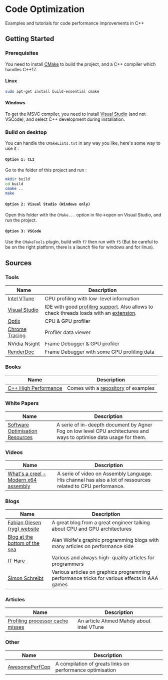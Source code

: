 # Code Optimization

Examples and tutorials for code performance improvements in C++

## Getting Started

### Prerequisites

You need to install [CMake](https://cmake.org/) to build the project, and a C++ compiler which handles C++17.

#### Linux

```bash
sudo apt-get install build-essential cmake
```

#### Windows

To get the MSVC compiler, you need to install [Visual Studio](https://visualstudio.microsoft.com/) (and not VSCode), and select C++ development during installation.

### Build on desktop

You can handle the `CMakeLists.txt` in any way you like, here's some way to use it :

#### `Option 1: CLI`

Go to the folder of this project and run :

```bash
mkdir build
cd build
cmake ..
make
```

#### `Option 2: Visual Studio (Windows only)`

Open this folder with the `CMake...` option in file->open on Visual Studio, and run the project.

#### `Option 3: VSCode`

Use the `CMakeTools` plugin, build with `f7` then run with `f5` (But be careful to be on the right platform, there is a launch file for windows and for linux).

## Sources

### Tools

| Name                                                         | Description                                                  |
| ------------------------------------------------------------ | ------------------------------------------------------------ |
| [Intel VTune](https://software.intel.com/content/www/us/en/develop/tools/vtune-profiler.html) | CPU profiling with low-level information                     |
| [Visual Studio](https://visualstudio.microsoft.com/vs/)      | IDE with good [profiling support](https://docs.microsoft.com/en-us/visualstudio/profiling/?view=vs-2019). Also allows to check threads loads with an [extension](https://docs.microsoft.com/en-us/visualstudio/profiling/threads-view-parallel-performance?view=vs-2019). |
| [Optix](https://github.com/bombomby/optick)                  | CPU & GPU profiler                                           |
| [Chrome Tracing](https://www.chromium.org/developers/how-tos/trace-event-profiling-tool) | Profiler data viewer                                         |
| [NVidia Nsight](https://developer.nvidia.com/nsight-graphics) | Frame Debugger & GPU profiler                                |
| [RenderDoc](https://renderdoc.org/)                          | Frame Debugger with some GPU profiling data                  |

### Books

| Name                                                         | Description                                                  |
| ------------------------------------------------------------ | ------------------------------------------------------------ |
| [C++ High Performance](https://www.oreilly.com/library/view/c-high-performance/9781787120952/) | Comes with a [repository](https://github.com/PacktPublishing/Cpp-High-Performance) of examples |

### White Papers

| Name                                                         | Description                                                  |
| ------------------------------------------------------------ | ------------------------------------------------------------ |
| [Software Optimisation Resources](https://www.agner.org/optimize/) | A serie of in-deepth document by Agner Fog on low level CPU architectures and ways to optimise data usage for them. |

### Videos

| Name                                                         | Description                                                  |
| ------------------------------------------------------------ | ------------------------------------------------------------ |
| [What's a creel - Modern x64 assembly](https://www.youtube.com/watch?v=rxsBghsrvpI) | A serie of video on Assembly Language. His channel has also a lot of ressources related to CPU performance. |

### Blogs

| Name                                                         | Description                                                  |
| ------------------------------------------------------------ | ------------------------------------------------------------ |
| [Fabian Giesen (ryg) website](https://fgiesen.wordpress.com/2014/07/07/cache-coherency/) | A great blog from a great engineer talking about CPU and GPU architectures |
| [Blog at the bottom of the sea](https://blog.demofox.org/)   | Alan Wolfe's graphic programming blogs with many articles on performance side |
| [IT Hare](http://ithare.com/)                                | Various and always high-quality articles for programmers     |
| [Simon Schreibt](https://simonschreibt.de/)                  | Various articles on graphics programming performance tricks for various effects in AAA games |

### Articles

| Name                                                         | Description                              |
| ------------------------------------------------------------ | ---------------------------------------- |
| [Profiling processor cache misses](https://mahdytech.com/vtune-cache-miss/) | An article Ahmed Mahdy about intel VTune |

### Other

| Name                                                      | Description                                               |
| --------------------------------------------------------- | --------------------------------------------------------- |
| [AwesomePerfCpp](https://github.com/fenbf/AwesomePerfCpp) | A compilation of greats links on performance optimisation |
